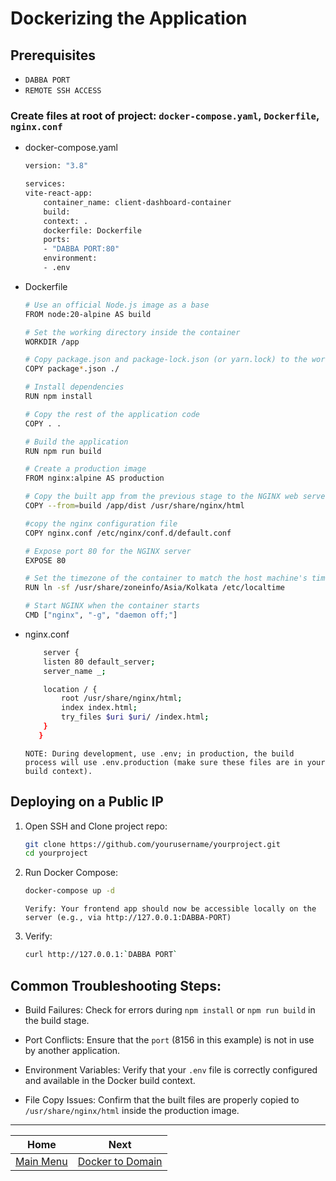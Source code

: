 # Dockerizing the Application 

## Prerequisites
 - `DABBA PORT`
 - `REMOTE SSH ACCESS`

### Create files at root of project: `docker-compose.yaml`, `Dockerfile`, `nginx.conf` 

- docker-compose.yaml
    ```bash
    version: "3.8"

    services:
    vite-react-app:
        container_name: client-dashboard-container
        build:
        context: .
        dockerfile: Dockerfile
        ports:
        - "DABBA PORT:80"
        environment:
        - .env
    ```
    
- Dockerfile
    ```bash
    # Use an official Node.js image as a base
    FROM node:20-alpine AS build

    # Set the working directory inside the container
    WORKDIR /app

    # Copy package.json and package-lock.json (or yarn.lock) to the working directory
    COPY package*.json ./

    # Install dependencies
    RUN npm install

    # Copy the rest of the application code
    COPY . .

    # Build the application
    RUN npm run build

    # Create a production image
    FROM nginx:alpine AS production

    # Copy the built app from the previous stage to the NGINX web server directory
    COPY --from=build /app/dist /usr/share/nginx/html

    #copy the nginx configuration file
    COPY nginx.conf /etc/nginx/conf.d/default.conf

    # Expose port 80 for the NGINX server
    EXPOSE 80

    # Set the timezone of the container to match the host machine's timezone
    RUN ln -sf /usr/share/zoneinfo/Asia/Kolkata /etc/localtime

    # Start NGINX when the container starts
    CMD ["nginx", "-g", "daemon off;"]
    ```

- nginx.conf
    ```bash
        server {
        listen 80 default_server;
        server_name _;

        location / {
            root /usr/share/nginx/html;
            index index.html;
            try_files $uri $uri/ /index.html;
        }
       }
    ```

    `NOTE: During development, use .env; in production, the build process will use .env.production (make sure these files are in your build context).`


## Deploying on a Public IP

1. Open SSH and Clone project repo:
    ```bash
    git clone https://github.com/yourusername/yourproject.git
    cd yourproject
    ```
2. Run Docker Compose: 
    ```bash
    docker-compose up -d
    ```
    `Verify: Your frontend app should now be accessible locally on the server (e.g., via http://127.0.0.1:DABBA-PORT)`

3. Verify:
    ```bash
    curl http://127.0.0.1:`DABBA PORT`
    ```

## Common Troubleshooting Steps:
 - Build Failures: Check for errors during `npm install` or `npm run build` in the build stage.

 - Port Conflicts: Ensure that the `port` (8156 in this example) is not in use by another application.

 - Environment Variables: Verify that your `.env` file is correctly configured and available in the Docker build context.

 - File Copy Issues: Confirm that the built files are properly copied to `/usr/share/nginx/html` inside the production image.


---

| Home | Next |
|:-----:|----------|
| [Main Menu](README.md) | [Docker to Domain](Docker-To-Domain-SSL.md) |
